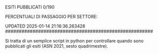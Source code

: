 ESITI PUBBLICATI 0/190 

PERCENTUALI DI PASSAGGIO PER SETTORE:

UPDATED 2025-01-14 21:16:36.263428
###################################################### 

Si tratta di un semplice script in python per controllare quando sono pubblicati gli esiti (ASN 2021, sesto quadrimestre).

